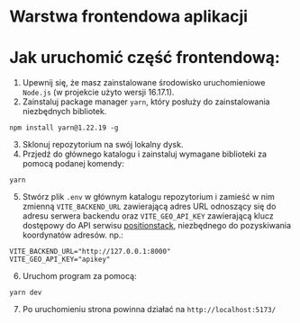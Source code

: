 # Warstwa frontendowa aplikacji

# Jak uruchomić część frontendową:
1. Upewnij się, że masz zainstalowane środowisko uruchomieniowe `Node.js` (w projekcie użyto wersji 16.17.1).
2. Zainstaluj package manager `yarn`, który posłuży do zainstalowania niezbędnych bibliotek.
```
npm install yarn@1.22.19 -g
```
3. Sklonuj repozytorium na swój lokalny dysk.
4. Przjedź do głównego katalogu i zainstaluj wymagane biblioteki za pomocą podanej komendy:
```
yarn
```
5. Stwórz plik `.env` w głównym katalogu repozytorium i zamieść w nim zmienną `VITE_BACKEND_URL` zawierającą adres URL odnoszący się do adresu serwera backendu oraz `VITE_GEO_API_KEY` zawierającą klucz dostępowy do API serwisu [positionstack](https://positionstack.com), niezbędnego do pozyskiwania koordynatów adresów.
np.:
```
VITE_BACKEND_URL="http://127.0.0.1:8000"
VITE_GEO_API_KEY="apikey"
```
6. Uruchom program za pomocą:
```
yarn dev
```
7. Po uruchomieniu strona powinna działać na `http://localhost:5173/`
